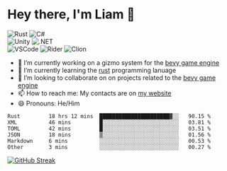 # Hey there, I'm Liam 👋

![Rust](https://img.shields.io/badge/rust-e53717.svg?style=for-the-badge&logo=rust&logoColor=white)
![C#](https://img.shields.io/badge/c%23-9a4993.svg?style=for-the-badge&logo=c-sharp&logoColor=white)
<br>
![Unity](https://img.shields.io/badge/unity-%23239120.svg?style=for-the-badge&logo=unity&logoColor=white)
![.NET](https://img.shields.io/badge/.NET-512BD4?style=for-the-badge&logo=dotnet&logoColor=white)
<br>
![VSCode](https://img.shields.io/badge/VSCode-0078D4?style=for-the-badge&logo=visual%20studio%20code&logoColor=white)
![Rider](https://img.shields.io/badge/Rider-da4643?style=for-the-badge&logo=Rider&logoColor=white)
![Clion](https://img.shields.io/badge/CLion-22d88f?style=for-the-badge&logo=clion&logoColor=white)

- 🔨 I’m currently working on a gizmo system for the [bevy game engine](https://bevyengine.org/)
- 🌱 I’m currently learning the [rust](https://www.rust-lang.org/) programming lanuage
- 👯 I’m looking to collaborate on on projects related to the [bevy game engine](https://bevyengine.org/)
- 📫 How to reach me: My contacts are on [my website](https://liamg.codes/#contact)
- 😄 Pronouns: He/Him

<!--START_SECTION:waka-->

```text
Rust         18 hrs 12 mins  ██████████████████████▓░░   90.15 %
XML          46 mins         █░░░░░░░░░░░░░░░░░░░░░░░░   03.81 %
TOML         42 mins         █░░░░░░░░░░░░░░░░░░░░░░░░   03.51 %
JSON         18 mins         ▒░░░░░░░░░░░░░░░░░░░░░░░░   01.56 %
Markdown     6 mins          ░░░░░░░░░░░░░░░░░░░░░░░░░   00.53 %
Other        3 mins          ░░░░░░░░░░░░░░░░░░░░░░░░░   00.27 %
```

<!--END_SECTION:waka-->

[![GitHub Streak](http://github-readme-streak-stats.herokuapp.com?user=LiamGallagher737&theme=github-dark&hide_border=true&background=161B22)](https://git.io/streak-stats)
<!---
http://github-readme-streak-stats.herokuapp.com/demo/?user=LiamGallagher737&theme=github-dark&hide_border=true&date_format=&locale=en&properties=border&background=%23161B22
-->

<!---
Steam logo for later use
![Steam](https://img.shields.io/badge/Steam-144b7e?style=for-the-badge&logo=steam&logoColor=white)
-->
